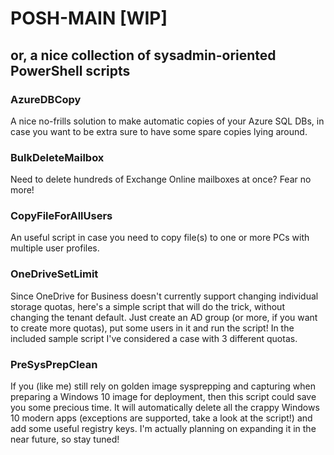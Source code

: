 # POSH-MAIN [WIP]
## or, a nice collection of sysadmin-oriented PowerShell scripts

### AzureDBCopy
A nice no-frills solution to make automatic copies of your Azure SQL DBs, in case you want to be extra sure to have some spare copies lying around.

### BulkDeleteMailbox

Need to delete hundreds of Exchange Online mailboxes at once? Fear no more!

### CopyFileForAllUsers

An useful script in case you need to copy file(s) to one or more PCs with multiple user profiles.

### OneDriveSetLimit

Since OneDrive for Business doesn't currently support changing individual storage quotas, here's a simple script that will do the trick, without changing the tenant default. Just create an AD group (or more, if you want to create more quotas), put some users in it and run the script! In the included sample script I've considered a case with 3 different quotas.

### PreSysPrepClean

If you (like me) still rely on golden image sysprepping and capturing when preparing a Windows 10 image for deployment, then this script could save you some precious time. It will automatically delete all the crappy Windows 10 modern apps (exceptions are supported, take a look at the script!) and add some useful registry keys. I'm actually planning on expanding it in the near future, so stay tuned!
